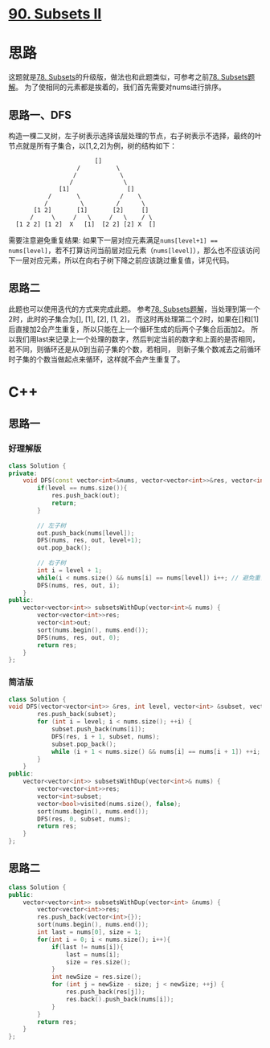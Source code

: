 # [90. Subsets II](https://leetcode.com/problems/subsets-ii/)
# 思路
这题就是[78. Subsets](https://leetcode.com/problems/subsets/)的升级版，做法也和此题类似，可参考之前[78. Subsets题解](https://github.com/ShusenTang/LeetCode/blob/master/solutions/78.%20Subsets.md)。
为了使相同的元素都是挨着的，我们首先需要对nums进行排序。
## 思路一、DFS
构造一棵二叉树，左子树表示选择该层处理的节点，右子树表示不选择，最终的叶节点就是所有子集合，以[1,2,2]为例，树的结构如下：

```
                        []        
                   /          \        
                  /            \     
                 /              \
              [1]                []
           /       \           /    \
          /         \         /      \        
       [1 2]       [1]       [2]     []
      /     \     /   \     /   \    / \
  [1 2 2] [1 2]  X   [1]  [2 2] [2] X  []
```
需要注意避免重复结果: 如果下一层对应元素满足`nums[level+1] == nums[level]`，若不打算访问当前层对应元素（`nums[level]`），那么也不应该访问下一层对应元素，所以在向右子树下降之前应该跳过重复值，详见代码。

## 思路二
此题也可以使用迭代的方式来完成此题。
参考[78. Subsets题解](https://github.com/ShusenTang/LeetCode/blob/master/solutions/78.%20Subsets.md)，当处理到第一个2时，此时的子集合为[], [1], [2], [1, 2]，
而这时再处理第二个2时，如果在[]和[1]后直接加2会产生重复，所以只能在上一个循环生成的后两个子集合后面加2。
所以我们用last来记录上一个处理的数字，然后判定当前的数字和上面的是否相同，若不同，则循环还是从0到当前子集的个数，若相同，
则新子集个数减去之前循环时子集的个数当做起点来循环，这样就不会产生重复了。


# C++
## 思路一
### 好理解版
``` C++
class Solution {
private:
    void DFS(const vector<int>&nums, vector<vector<int>>&res, vector<int>&out, int level){
        if(level == nums.size()){
            res.push_back(out);
            return;
        }
        
        // 左子树
        out.push_back(nums[level]);
        DFS(nums, res, out, level+1);
        out.pop_back();
        
        // 右子树
        int i = level + 1;
        while(i < nums.size() && nums[i] == nums[level]) i++; // 避免重复, 唯一和78. Subsets不同的地方
        DFS(nums, res, out, i);
    }
public:
    vector<vector<int>> subsetsWithDup(vector<int>& nums) {
        vector<vector<int>>res;
        vector<int>out;
        sort(nums.begin(), nums.end());
        DFS(nums, res, out, 0);
        return res;
    }
};
```
### 简洁版
``` C++
class Solution {
void DFS(vector<vector<int>> &res, int level, vector<int> &subset, vector<int> &nums) {
        res.push_back(subset);
        for (int i = level; i < nums.size(); ++i) {
            subset.push_back(nums[i]);
            DFS(res, i + 1, subset, nums);
            subset.pop_back();
            while (i + 1 < nums.size() && nums[i] == nums[i + 1]) ++i;
        }
    }
public:
    vector<vector<int>> subsetsWithDup(vector<int>& nums) {
        vector<vector<int>>res;
        vector<int>subset;
        vector<bool>visited(nums.size(), false);
        sort(nums.begin(), nums.end());
        DFS(res, 0, subset, nums);
        return res;
    }
};
```
## 思路二
``` C++
class Solution {
public:
    vector<vector<int>> subsetsWithDup(vector<int> &nums) {
        vector<vector<int>>res;
        res.push_back(vector<int>{});
        sort(nums.begin(), nums.end());
        int last = nums[0], size = 1;
        for(int i = 0; i < nums.size(); i++){
            if(last != nums[i]){
                last = nums[i];
                size = res.size();
            }
            int newSize = res.size();
            for (int j = newSize - size; j < newSize; ++j) {
                res.push_back(res[j]);
                res.back().push_back(nums[i]);
            }
        }
        return res;
    }
};
```

